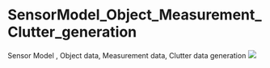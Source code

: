 # SensorModel_Object_Measurement_Clutter_generation
Sensor Model , Object data, Measurement data, Clutter data generation
![](https://github.com/UditBhaskar91/SensorModel_Object_Measurement_Clutter_generation/blob/master/Clutter.gif)
